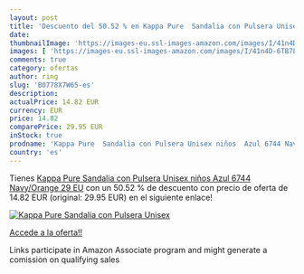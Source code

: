 ```yaml
---
layout: post
title: 'Descuento del 50.52 % en Kappa Pure  Sandalia con Pulsera Unisex '
date: 
thumbnailImage: 'https://images-eu.ssl-images-amazon.com/images/I/41n4D-6TB7L._SL200_.jpg'
images: [ 'https://images-eu.ssl-images-amazon.com/images/I/41n4D-6TB7L._SL200_.jpg' ]
comments: true
category: ofertas
author: ring
slug: 'B0778X7W65-es'
description:
actualPrice: 14.82 EUR
currency: EUR
price: 14.82
comparePrice: 29.95 EUR
inStock: true
prodname: 'Kappa Pure  Sandalia con Pulsera Unisex niños  Azul 6744 Navy/Orange  29 EU'
country: 'es'
---
```


Tienes [Kappa Pure  Sandalia con Pulsera Unisex niños  Azul 6744 Navy/Orange  29 EU](https://www.amazon.es/dp/B0778X7W65/?tag=tolees-21) con un 50.52 % de descuento con precio de oferta de 14.82 EUR (original: 29.95 EUR) en el siguiente enlace!

[![Kappa Pure  Sandalia con Pulsera Unisex ](https://images-eu.ssl-images-amazon.com/images/I/41n4D-6TB7L._SL200_.jpg)](https://www.amazon.es/dp/B0778X7W65/?tag=tolees-21)

[Accede a la oferta!!](https://www.amazon.es/dp/B0778X7W65/?tag=tolees-21)

Links participate in Amazon Associate program and might generate a comission on qualifying sales


